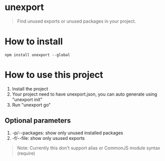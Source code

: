 # unexport

> Find unused exports or unused packages in your project.

# How to install

```
npm install unexport --global
```

# How to use this project

1.  Install the project
2.  Your project need to have unexport.json, you can auto generate using "unexport init"
3.  Run "unexport go"

## Optional parameters

1. -p/--packages: show only unused installed packages
2. -f/--file: show only usused exports

> Note: Currently this don't support alias or CommonJS module syntax (require)
